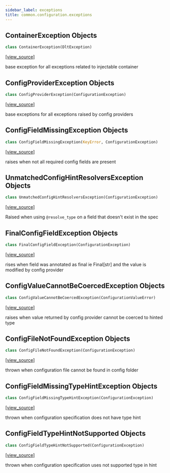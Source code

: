 ```yaml
---
sidebar_label: exceptions
title: common.configuration.exceptions
---
```


## ContainerException Objects

```python
class ContainerException(DltException)
```

[[view_source]](https://github.com/dlt-hub/dlt/blob/9857029af018a582dd24da4070562f58bb7e9fc5/dlt/common/configuration/exceptions.py#L23)

base exception for all exceptions related to injectable container

## ConfigProviderException Objects

```python
class ConfigProviderException(ConfigurationException)
```

[[view_source]](https://github.com/dlt-hub/dlt/blob/9857029af018a582dd24da4070562f58bb7e9fc5/dlt/common/configuration/exceptions.py#L29)

base exceptions for all exceptions raised by config providers

## ConfigFieldMissingException Objects

```python
class ConfigFieldMissingException(KeyError, ConfigurationException)
```

[[view_source]](https://github.com/dlt-hub/dlt/blob/9857029af018a582dd24da4070562f58bb7e9fc5/dlt/common/configuration/exceptions.py#L43)

raises when not all required config fields are present

## UnmatchedConfigHintResolversException Objects

```python
class UnmatchedConfigHintResolversException(ConfigurationException)
```

[[view_source]](https://github.com/dlt-hub/dlt/blob/9857029af018a582dd24da4070562f58bb7e9fc5/dlt/common/configuration/exceptions.py#L93)

Raised when using `@resolve_type` on a field that doesn't exist in the spec

## FinalConfigFieldException Objects

```python
class FinalConfigFieldException(ConfigurationException)
```

[[view_source]](https://github.com/dlt-hub/dlt/blob/9857029af018a582dd24da4070562f58bb7e9fc5/dlt/common/configuration/exceptions.py#L110)

rises when field was annotated as final ie Final[str] and the value is modified by config provider

## ConfigValueCannotBeCoercedException Objects

```python
class ConfigValueCannotBeCoercedException(ConfigurationValueError)
```

[[view_source]](https://github.com/dlt-hub/dlt/blob/9857029af018a582dd24da4070562f58bb7e9fc5/dlt/common/configuration/exceptions.py#L119)

raises when value returned by config provider cannot be coerced to hinted type

## ConfigFileNotFoundException Objects

```python
class ConfigFileNotFoundException(ConfigurationException)
```

[[view_source]](https://github.com/dlt-hub/dlt/blob/9857029af018a582dd24da4070562f58bb7e9fc5/dlt/common/configuration/exceptions.py#L141)

thrown when configuration file cannot be found in config folder

## ConfigFieldMissingTypeHintException Objects

```python
class ConfigFieldMissingTypeHintException(ConfigurationException)
```

[[view_source]](https://github.com/dlt-hub/dlt/blob/9857029af018a582dd24da4070562f58bb7e9fc5/dlt/common/configuration/exceptions.py#L148)

thrown when configuration specification does not have type hint

## ConfigFieldTypeHintNotSupported Objects

```python
class ConfigFieldTypeHintNotSupported(ConfigurationException)
```

[[view_source]](https://github.com/dlt-hub/dlt/blob/9857029af018a582dd24da4070562f58bb7e9fc5/dlt/common/configuration/exceptions.py#L159)

thrown when configuration specification uses not supported type in hint

